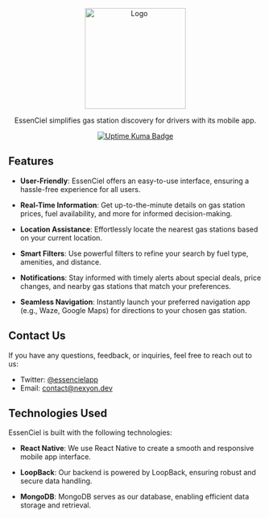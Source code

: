 <p align="center">
  <a href="https://github.com/EssenCiel/">
    <img src="https://avatars.githubusercontent.com/u/128941531?s=200&v=4" alt="Logo" width="200" height="200">
  </a>
</p>

<p align="center">
EssenCiel simplifies gas station discovery for drivers with its mobile app.
</p>

<p align="center">
    <a href="https://status.nexyon.dev/status/essenciel">
      <img src="https://status.nexyon.dev/api/badge/1/status?upLabel=API%20UP&downLabel=API%20DOWN&style=flat-square" alt="Uptime Kuma Badge">
    </a>
</p>

## Features

- **User-Friendly**: EssenCiel offers an easy-to-use interface, ensuring a hassle-free experience for all users.

- **Real-Time Information**: Get up-to-the-minute details on gas station prices, fuel availability, and more for informed decision-making.

- **Location Assistance**: Effortlessly locate the nearest gas stations based on your current location.

- **Smart Filters**: Use powerful filters to refine your search by fuel type, amenities, and distance.

- **Notifications**: Stay informed with timely alerts about special deals, price changes, and nearby gas stations that match your preferences.

- **Seamless Navigation**: Instantly launch your preferred navigation app (e.g., Waze, Google Maps) for directions to your chosen gas station.

## Contact Us

If you have any questions, feedback, or inquiries, feel free to reach out to us:

- Twitter: [@essencielapp](https://twitter.com/essencielapp)
- Email: [contact@nexyon.dev](mailto:contact@nexyon.dev)


## Technologies Used

EssenCiel is built with the following technologies:

- **React Native**: We use React Native to create a smooth and responsive mobile app interface.
  
- **LoopBack**: Our backend is powered by LoopBack, ensuring robust and secure data handling.
  
- **MongoDB**: MongoDB serves as our database, enabling efficient data storage and retrieval.
